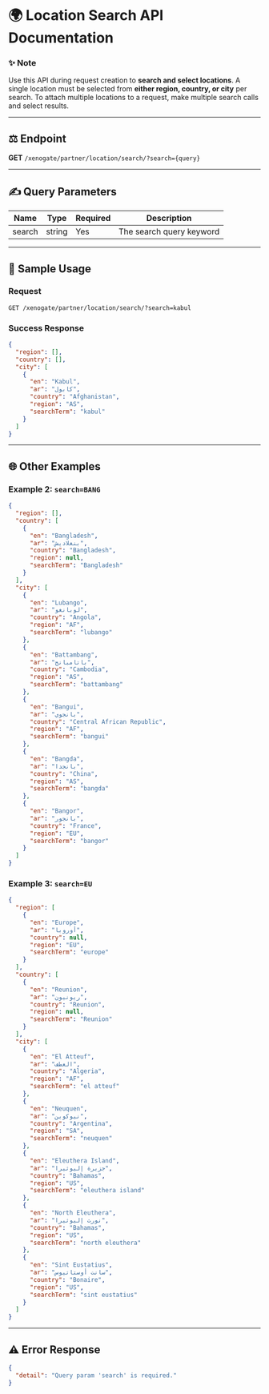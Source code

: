 # 🌍 Location Search API Documentation

### ✨ Note

Use this API during request creation to **search and select locations**. A single location must be selected from **either region, country, or city** per search. To attach multiple locations to a request, make multiple search calls and select results.

---

## ⚖️ Endpoint

**GET** `/xenogate/partner/location/search/?search={query}`

---

## ✍️ Query Parameters

| Name   | Type   | Required | Description              |
| ------ | ------ | -------- | ------------------------ |
| search | string | Yes      | The search query keyword |

---

## 📅 Sample Usage

### Request

```
GET /xenogate/partner/location/search/?search=kabul
```

### Success Response

```json
{
  "region": [],
  "country": [],
  "city": [
    {
      "en": "Kabul",
      "ar": "كابول",
      "country": "Afghanistan",
      "region": "AS",
      "searchTerm": "kabul"
    }
  ]
}
```

---

## 🌐 Other Examples

### Example 2: `search=BANG`

```json
{
  "region": [],
  "country": [
    {
      "en": "Bangladesh",
      "ar": "بنغلاديش",
      "country": "Bangladesh",
      "region": null,
      "searchTerm": "Bangladesh"
    }
  ],
  "city": [
    {
      "en": "Lubango",
      "ar": "لوبانغو",
      "country": "Angola",
      "region": "AF",
      "searchTerm": "lubango"
    },
    {
      "en": "Battambang",
      "ar": "باتامبانج",
      "country": "Cambodia",
      "region": "AS",
      "searchTerm": "battambang"
    },
    {
      "en": "Bangui",
      "ar": "بانجوي",
      "country": "Central African Republic",
      "region": "AF",
      "searchTerm": "bangui"
    },
    {
      "en": "Bangda",
      "ar": "بانجدا",
      "country": "China",
      "region": "AS",
      "searchTerm": "bangda"
    },
    {
      "en": "Bangor",
      "ar": "بانجور",
      "country": "France",
      "region": "EU",
      "searchTerm": "bangor"
    }
  ]
}
```

### Example 3: `search=EU`

```json
{
  "region": [
    {
      "en": "Europe",
      "ar": "أوروبا",
      "country": null,
      "region": "EU",
      "searchTerm": "europe"
    }
  ],
  "country": [
    {
      "en": "Reunion",
      "ar": "ريونيون",
      "country": "Reunion",
      "region": null,
      "searchTerm": "Reunion"
    }
  ],
  "city": [
    {
      "en": "El Atteuf",
      "ar": "العطف",
      "country": "Algeria",
      "region": "AF",
      "searchTerm": "el atteuf"
    },
    {
      "en": "Neuquen",
      "ar": "نيوكوين",
      "country": "Argentina",
      "region": "SA",
      "searchTerm": "neuquen"
    },
    {
      "en": "Eleuthera Island",
      "ar": "جزيرة إليوثيرا",
      "country": "Bahamas",
      "region": "US",
      "searchTerm": "eleuthera island"
    },
    {
      "en": "North Eleuthera",
      "ar": "نورث إليوثيرا",
      "country": "Bahamas",
      "region": "US",
      "searchTerm": "north eleuthera"
    },
    {
      "en": "Sint Eustatius",
      "ar": "سانت أوستاتيوس",
      "country": "Bonaire",
      "region": "US",
      "searchTerm": "sint eustatius"
    }
  ]
}
```

---

## ⚠️ Error Response

```json
{
  "detail": "Query param 'search' is required."
}
```
